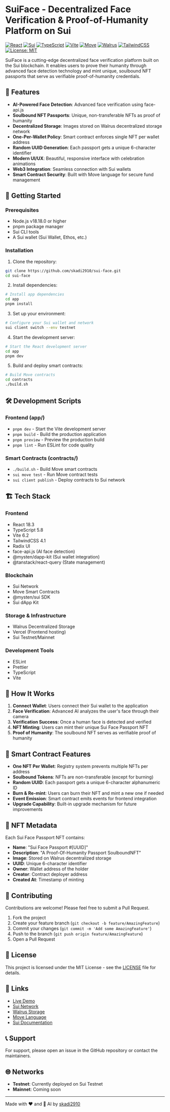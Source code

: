 # SuiFace - Decentralized Face Verification & Proof-of-Humanity Platform on Sui

[![React](https://img.shields.io/badge/React-18.3-61DAFB?style=flat-square&logo=react)](https://reactjs.org/)
[![Sui](https://img.shields.io/badge/Sui-1.30.1-blue?style=flat-square&logo=sui)](https://sui.io/)
[![TypeScript](https://img.shields.io/badge/TypeScript-5.8-blue?style=flat-square&logo=typescript)](https://www.typescriptlang.org/)
[![Vite](https://img.shields.io/badge/Vite-6.2-646CFF?style=flat-square&logo=vite)](https://vitejs.dev/)
[![Move](https://img.shields.io/badge/Move-2024.beta-orange?style=flat-square)](https://move-language.github.io/move/)
[![Walrus](https://img.shields.io/badge/Walrus-testnet-green?style=flat-square)](https://walrus.space/)
[![TailwindCSS](https://img.shields.io/badge/TailwindCSS-4.1-38B2AC?style=flat-square&logo=tailwind-css)](https://tailwindcss.com/)
[![License: MIT](https://img.shields.io/badge/License-MIT-green.svg?style=flat-square)](https://opensource.org/licenses/MIT)

SuiFace is a cutting-edge decentralized face verification platform built on the Sui blockchain. It enables users to prove their humanity through advanced face detection technology and mint unique, soulbound NFT passports that serve as verifiable proof-of-humanity credentials.

## 🌟 Features

- **AI-Powered Face Detection**: Advanced face verification using face-api.js
- **Soulbound NFT Passports**: Unique, non-transferable NFTs as proof of humanity
- **Decentralized Storage**: Images stored on Walrus decentralized storage network
- **One-Per-Wallet Policy**: Smart contract enforces single NFT per wallet address
- **Random UUID Generation**: Each passport gets a unique 6-character identifier
- **Modern UI/UX**: Beautiful, responsive interface with celebration animations
- **Web3 Integration**: Seamless connection with Sui wallets
- **Smart Contract Security**: Built with Move language for secure fund management

## 🚀 Getting Started

### Prerequisites

- Node.js v18.18.0 or higher
- pnpm package manager
- Sui CLI tools
- A Sui wallet (Sui Wallet, Ethos, etc.)

### Installation

1. Clone the repository:
```bash
git clone https://github.com/skadi2910/sui-face.git
cd sui-face
```

2. Install dependencies:
```bash
# Install app dependencies
cd app
pnpm install
```

3. Set up your environment:
```bash
# Configure your Sui wallet and network
sui client switch --env testnet
```

4. Start the development server:
```bash
# Start the React development server
cd app
pnpm dev
```

5. Build and deploy smart contracts:
```bash
# Build Move contracts
cd contracts
./build.sh
```

## 🛠 Development Scripts

### Frontend (app/)
- `pnpm dev` - Start the Vite development server
- `pnpm build` - Build the production application
- `pnpm preview` - Preview the production build
- `pnpm lint` - Run ESLint for code quality

### Smart Contracts (contracts/)
- `./build.sh` - Build Move smart contracts
- `sui move test` - Run Move contract tests
- `sui client publish` - Deploy contracts to Sui network

## 🏗 Tech Stack

### Frontend
- React 18.3
- TypeScript 5.8
- Vite 6.2
- TailwindCSS 4.1
- Radix UI
- face-api.js (AI face detection)
- @mysten/dapp-kit (Sui wallet integration)
- @tanstack/react-query (State management)

### Blockchain
- Sui Network
- Move Smart Contracts
- @mysten/sui SDK
- Sui dApp Kit

### Storage & Infrastructure
- Walrus Decentralized Storage
- Vercel (Frontend hosting)
- Sui Testnet/Mainnet

### Development Tools
- ESLint
- Prettier
- TypeScript
- Vite

## 📱 How It Works

1. **Connect Wallet**: Users connect their Sui wallet to the application
2. **Face Verification**: Advanced AI analyzes the user's face through their camera
3. **Verification Success**: Once a human face is detected and verified
4. **NFT Minting**: Users can mint their unique Sui Face Passport NFT
5. **Proof of Humanity**: The soulbound NFT serves as verifiable proof of humanity

## 🔐 Smart Contract Features

- **One NFT Per Wallet**: Registry system prevents multiple NFTs per address
- **Soulbound Tokens**: NFTs are non-transferable (except for burning)
- **Random UUID**: Each passport gets a unique 6-character alphanumeric ID
- **Burn & Re-mint**: Users can burn their NFT and mint a new one if needed
- **Event Emission**: Smart contract emits events for frontend integration
- **Upgrade Capability**: Built-in upgrade mechanism for future improvements

## 🎨 NFT Metadata

Each Sui Face Passport NFT contains:
- **Name**: "Sui Face Passport #[UUID]"
- **Description**: "A Proof-Of-Humanity Passport SoulboundNFT"
- **Image**: Stored on Walrus decentralized storage
- **UUID**: Unique 6-character identifier
- **Owner**: Wallet address of the holder
- **Creator**: Contract deployer address
- **Created At**: Timestamp of minting

## 🤝 Contributing

Contributions are welcome! Please feel free to submit a Pull Request.

1. Fork the project
2. Create your feature branch (`git checkout -b feature/AmazingFeature`)
3. Commit your changes (`git commit -m 'Add some AmazingFeature'`)
4. Push to the branch (`git push origin feature/AmazingFeature`)
5. Open a Pull Request

## 📄 License

This project is licensed under the MIT License - see the [LICENSE](LICENSE) file for details.

## 🔗 Links

- [Live Demo](https://sui-face-dapp.vercel.app/)
- [Sui Network](https://sui.io/)
- [Walrus Storage](https://walrus.space/)
- [Move Language](https://move-language.github.io/move/)
- [Sui Documentation](https://docs.sui.io/)

## 📞 Support

For support, please open an issue in the GitHub repository or contact the maintainers.

## 🌐 Networks

- **Testnet**: Currently deployed on Sui Testnet
- **Mainnet**: Coming soon

---

Made with ❤️ and 🧠 AI by [skadi2910](https://github.com/skadi2910)
